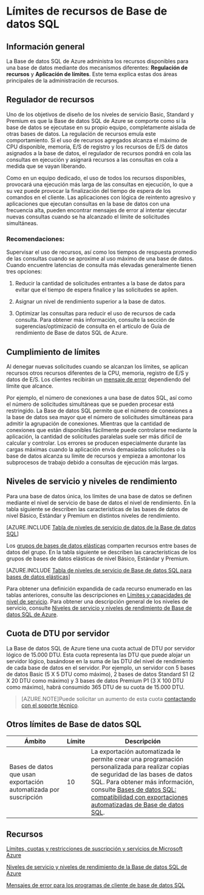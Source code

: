 <properties
	pageTitle="Límites de recursos de Base de datos SQL"
	description="En esta página se describen algunos límites de recursos comunes para Base de datos SQL de Azure."
	services="sql-database"
	documentationCenter="na"
	authors="rothja"
	manager="jeffreyg"
	editor="monicar" />


<tags
	ms.service="sql-database"
	ms.devlang="na"
	ms.topic="article"
	ms.tgt_pltfrm="na"
	ms.workload="data-management"
	ms.date="10/27/2015"
	ms.author="jroth" />


# Límites de recursos de Base de datos SQL

## Información general

La Base de datos SQL de Azure administra los recursos disponibles para una base de datos mediante dos mecanismos diferentes: **Regulación de recursos** y **Aplicación de límites**. Este tema explica estas dos áreas principales de la administración de recursos.

## Regulador de recursos
Uno de los objetivos de diseño de los niveles de servicio Basic, Standard y Premium es que la Base de datos SQL de Azure se comporte como si la base de datos se ejecutase en su propio equipo, completamente aislada de otras bases de datos. La regulación de recursos emula este comportamiento. Si el uso de recursos agregados alcanza el máximo de CPU disponible, memoria, E/S de registro y los recursos de E/S de datos asignados a la base de datos, el regulador de recursos pondrá en cola las consultas en ejecución y asignará recursos a las consultas en cola a medida que se vayan liberando.

Como en un equipo dedicado, el uso de todos los recursos disponibles, provocará una ejecución más larga de las consultas en ejecución, lo que a su vez puede provocar la finalización del tiempo de espera de los comandos en el cliente. Las aplicaciones con lógica de reintento agresivo y aplicaciones que ejecutan consultas en la base de datos con una frecuencia alta, pueden encontrar mensajes de error al intentar ejecutar nuevas consultas cuando se ha alcanzado el límite de solicitudes simultáneas.

### Recomendaciones:
Supervisar el uso de recursos, así como los tiempos de respuesta promedio de las consultas cuando se aproxime al uso máximo de una base de datos. Cuando encuentre latencias de consulta más elevadas generalmente tienen tres opciones:

1.	Reducir la cantidad de solicitudes entrantes a la base de datos para evitar que el tiempo de espera finalice y las solicitudes se apilen.

2.	Asignar un nivel de rendimiento superior a la base de datos.

3.	Optimizar las consultas para reducir el uso de recursos de cada consulta. Para obtener más información, consulte la sección de sugerencias/optimizació de consulta en el artículo de Guía de rendimiento de Base de datos SQL de Azure.

## Cumplimiento de límites
Al denegar nuevas solicitudes cuando se alcanzan los límites, se aplican recursos otros recursos diferentes de la CPU, memoria, registro de E/S y datos de E/S. Los clientes recibirán un [mensaje de error](sql-database-develop-error-messages.md) dependiendo del límite que alcance.

Por ejemplo, el número de conexiones a una base de datos SQL, así como el número de solicitudes simultáneas que se pueden procesar está restringido. La Base de datos SQL permite que el número de conexiones a la base de datos sea mayor que el número de solicitudes simultáneas para admitir la agrupación de conexiones. Mientras que la cantidad de conexiones que están disponibles fácilmente puede controlarse mediante la aplicación, la cantidad de solicitudes paralelas suele ser más difícil de calcular y controlar. Los errores se producen especialmente durante las cargas máximas cuando la aplicación envía demasiadas solicitudes o la base de datos alcanza su límite de recursos y empieza a amontonar los subprocesos de trabajo debido a consultas de ejecución más largas.

## Niveles de servicio y niveles de rendimiento

Para una base de datos única, los límites de una base de datos se definen mediante el nivel de servicio de base de datos el nivel de rendimiento. En la tabla siguiente se describen las características de las bases de datos de nivel Básico, Estándar y Premium en distintos niveles de rendimiento.

[AZURE.INCLUDE [Tabla de niveles de servicio de datos de la Base de datos SQL](../../includes/sql-database-service-tiers-table.md)]

Los [grupos de bases de datos elásticas](sql-database-elastic-pool.md) comparten recursos entre bases de datos del grupo. En la tabla siguiente se describen las características de los grupos de bases de datos elásticas de nivel Básico, Estándar y Premium.

[AZURE.INCLUDE [Tabla de niveles de servicio de Base de datos SQL para bases de datos elásticas](../../includes/sql-database-service-tiers-table-elastic-db-pools.md)]

Para obtener una definición expandida de cada recurso enumerado en las tablas anteriores, consulte las descripciones en [Límites y capacidades de nivel de servicio](sql-database-performance-guidance.md#service-tier-capabilities-and-limits). Para obtener una descripción general de los niveles de servicio, consulte [Niveles de servicio y niveles de rendimiento de Base de datos SQL de Azure](sql-database-service-tiers.md).

## Cuota de DTU por servidor

La Base de datos SQL de Azure tiene una cuota actual de DTU por servidor lógico de 15.000 DTU. Esta cuota representa las DTU que puede alojar un servidor lógico, basándose en la suma de las DTU del nivel de rendimiento de cada base de datos en el servidor. Por ejemplo, un servidor con 5 bases de datos Basic (5 X 5 DTU como máximo), 2 bases de datos Standard S1 (2 X 20 DTU como máximo) y 3 bases de datos Premium P1 (3 X 100 DTU como máximo), habrá consumido 365 DTU de su cuota de 15.000 DTU.

>[AZURE.NOTE]Puede solicitar un aumento de esta cuota [contactando con el soporte técnico](http://azure.microsoft.com/blog/2014/06/04/azure-limits-quotas-increase-requests/).

## Otros límites de Base de datos SQL

| Ámbito | Límite | Descripción |
|---|---|---|
| Bases de datos que usan exportación automatizada por suscripción | 10 | La exportación automatizada le permite crear una programación personalizada para realizar copias de seguridad de las bases de datos SQL. Para obtener más información, consulte [Bases de datos SQL: compatibilidad con exportaciones automatizadas de Base de datos SQL](http://weblogs.asp.net/scottgu/windows-azure-july-updates-sql-database-traffic-manager-autoscale-virtual-machines).|

## Recursos

[Límites, cuotas y restricciones de suscripción y servicios de Microsoft Azure](../azure-subscription-service-limits.md)

[Niveles de servicio y niveles de rendimiento de la Base de datos SQL de Azure](sql-database-service-tiers.md)

[Mensajes de error para los programas de cliente de base de datos SQL](sql-database-develop-error-messages.md)

<!---HONumber=Nov15_HO1-->